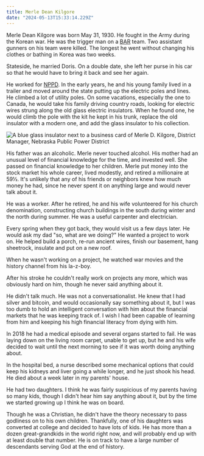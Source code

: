 ```yaml
---
title: Merle Dean Kilgore
date: "2024-05-13T15:33:14.229Z"
---
```



Merle Dean Kilgore was born May 31, 1930.  He fought in the Army during the Korean war.  He was the trigger man on a [BAR](https://en.wikipedia.org/wiki/M1918_Browning_Automatic_Rifle) team.  Two assistant gunners on his team were killed.  The longest he went without changing his clothes or bathing in Korea was two weeks.

Stateside, he married Doris.  On a double date, she left her purse in his car so that he would have to bring it back and see her again.

He worked for [NPPD](https://en.wikipedia.org/wiki/Nebraska_Public_Power_District).  In the early years, he and his young family lived in a trailer and moved around the state putting up the electric poles and lines.  He climbed a lot of utility poles.  On some vacations, especially the one to Canada, he would take his family driving country roads, looking for electric wires strung along the old glass electric insulators.  When he found one, he would climb the pole with the kit he kept in his trunk, replace the old insulator with a modern one, and add the glass insulator to his collection.

![A blue glass insulator next to a business card of Merle D. Kilgore, District Manager, Nebraska Public Power District](./images/merle-nppd.jpg)

His father was an alcoholic.  Merle never touched alcohol.  His mother had an unusual level of financial knowledge for the time, and invested well.  She passed on financial knowledge to her children.  Merle put money into the stock market his whole career, lived modestly, and retired a millionaire at 59½.  It's unlikely that any of his friends or neighbors knew how much money he had, since he never spent it on anything large and would never talk about it.

He was a worker.  After he retired, he and his wife volunteered for his church denomination, constructing church buildings in the south during winter and the north during summer. He was a useful carpenter and electrician.

Every spring when they got back, they would visit us a few days later.  He would ask my dad "so, what are we doing?"  He wanted a project to work on.  He helped build a porch, re-run ancient wires, finish our basement, hang sheetrock, insulate and put on a new roof.

When he wasn't working on a project, he watched war movies and the history channel from his la-z-boy.

After his stroke he couldn't really work on projects any more, which was obviously hard on him, though he never said anything about it.

He didn't talk much.  He was not a conversationalist.  He knew that I had silver and bitcoin, and would occasionally say something about it, but I was too dumb to hold an intelligent conversation with him about the financial markets that he was keeping track of.  I wish I had been capable of learning from him and keeping his high financial literacy from dying with him.

In 2018 he had a medical episode and several organs started to fail.  He was laying down on the living room carpet, unable to get up, but he and his wife decided to wait until the next morning to see if it was worth doing anything about.

In the hospital bed, a nurse described some mechanical options that could keep his kidneys and liver going a while longer, and he just shook his head.  He died about a week later in my parents' house.

He had two daughters.  I think he was fairly suspicious of my parents having so many kids, though I didn't hear him say anything about it, but by the time we started growing up I think he was on board.

Though he was a Christian, he didn't have the theory necessary to pass godliness on to his own children.  Thankfully, one of his daughters was converted at college and decided to have lots of kids.  He has more than a dozen great-grandkids in the world right now, and will probably end up with at least double that number.  He is on track to have a large number of descendants serving God at the end of history.
